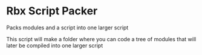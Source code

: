 # Rbx Script Packer
 Packs modules and a script into one larger script
 
 This script will make a folder where you can code a tree of modules that will later be compiled into one larger script
